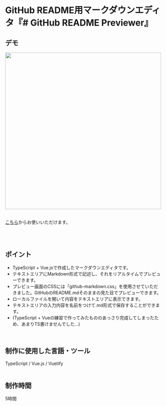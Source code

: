 # GitHub README用マークダウンエディタ『# GitHub README Previewer』

## デモ
<img src="https://user-images.githubusercontent.com/59694183/84570379-2855d680-adc8-11ea-8399-7a1275b077e0.gif" width="500">
<br>
<br>

[こちら](https://github-readme-previewer.netlify.app/)からお使いいただけます。

<br>
<br>

## ポイント
- TypeScript + Vue.jsで作成したマークダウンエディタです。
- テキストエリアにMarkdown形式で記述し、それをリアルタイムでプレビューできます。
- プレビュー画面のCSSには「github-markdown.css」を使用させていただきました。GitHubのREADME.mdそのままの見た目でプレビューできます。
- ローカルファイルを開いて内容をテキストエリアに表示できます。
- テキストエリアの入力内容を名前をつけて.md形式で保存することができます。
- (TypeScript + Vueの練習で作ってみたもののあっさり完成してしまったため、あまりTS書けませんでした…)

<br>

## 制作に使用した言語・ツール
TypeScript / Vue.js / Vuetify
<br>
<br>

## 制作時間
5時間
<br>
<br>
